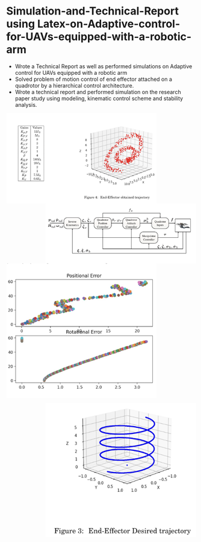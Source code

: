 # Simulation-and-Technical-Report using Latex-on-Adaptive-control-for-UAVs-equipped-with-a-robotic-arm
- Wrote a Technical Report as well as performed simulations on Adaptive control for UAVs equipped with a robotic arm
- Solved problem of motion control of end effector attached on a quadrotor by a hierarchical control architecture.
- Wrote a technical report and performed simulation on the research paper study using modeling, kinematic 
  control scheme and stability analysis.
<img align="center" alt="Coding" width="400" src="https://github.com/Rishikesh-Jadhav/Simulation-and-Technical-Report-on-Adaptive-control-for-UAVs-equipped-with-a-robotic-arm/blob/main/Controls%20proj2.1.png">

<img align="right" alt="Coding" width="400" src="https://github.com/Rishikesh-Jadhav/Simulation-and-Technical-Report-on-Adaptive-control-for-UAVs-equipped-with-a-robotic-arm/blob/main/Controls%20proj2.png">

<img align="center" alt="Coding" width="400" src="https://github.com/Rishikesh-Jadhav/Simulation-and-Technical-Report-on-Adaptive-control-for-UAVs-equipped-with-a-robotic-arm/blob/main/controls_proj2.2.png
">

<img align="right" alt="Coding" width="400" src="https://github.com/Rishikesh-Jadhav/Simulation-and-Technical-Report-on-Adaptive-control-for-UAVs-equipped-with-a-robotic-arm/blob/main/controls_proj2.3.png">
